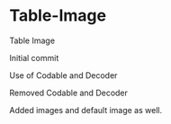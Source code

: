 # Table-Image
Table Image

Initial commit

Use of Codable and Decoder

Removed Codable and Decoder

Added images and default image as well.
